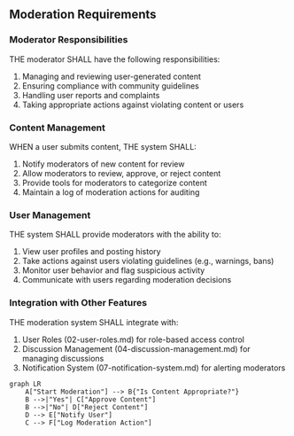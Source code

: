## Moderation Requirements

### Moderator Responsibilities

THE moderator SHALL have the following responsibilities:
1. Managing and reviewing user-generated content
2. Ensuring compliance with community guidelines
3. Handling user reports and complaints
4. Taking appropriate actions against violating content or users

### Content Management

WHEN a user submits content, THE system SHALL:
1. Notify moderators of new content for review
2. Allow moderators to review, approve, or reject content
3. Provide tools for moderators to categorize content
4. Maintain a log of moderation actions for auditing

### User Management

THE system SHALL provide moderators with the ability to:
1. View user profiles and posting history
2. Take actions against users violating guidelines (e.g., warnings, bans)
3. Monitor user behavior and flag suspicious activity
4. Communicate with users regarding moderation decisions

### Integration with Other Features

THE moderation system SHALL integrate with:
1. User Roles (02-user-roles.md) for role-based access control
2. Discussion Management (04-discussion-management.md) for managing discussions
3. Notification System (07-notification-system.md) for alerting moderators

```mermaid
graph LR
    A["Start Moderation"] --> B{"Is Content Appropriate?"}
    B -->|"Yes"| C["Approve Content"]
    B -->|"No"| D["Reject Content"]
    D --> E["Notify User"]
    C --> F["Log Moderation Action"]
```